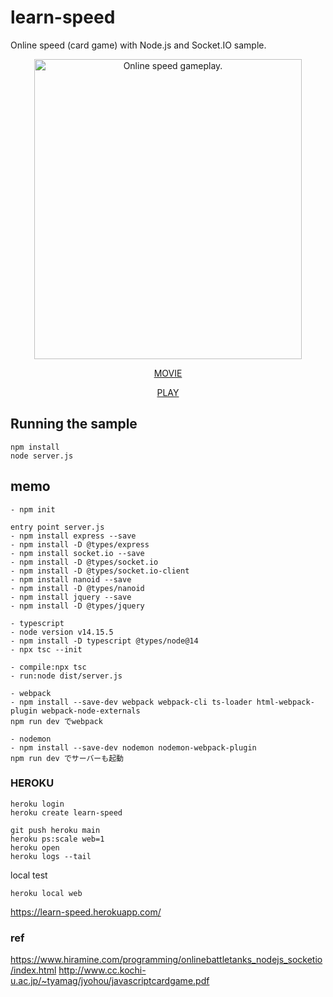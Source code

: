 # learn-speed
Online speed (card game) with Node.js and Socket.IO sample.

<p align="center">
<img src="./captures/OnlineSpeedPlay.gif" alt="Online speed gameplay." width="428" height="480"></img>
</p>
<p align="center"><a href="https://youtu.be/wpY6ECbxOO4" target="_blank">MOVIE</a></p>
<p align="center"><a href="https://learn-speed.herokuapp.com/" target="_blank">PLAY</a></p>

## Running the sample
```
npm install
node server.js
```

## memo
```
- npm init

entry point server.js
- npm install express --save
- npm install -D @types/express
- npm install socket.io --save
- npm install -D @types/socket.io
- npm install -D @types/socket.io-client
- npm install nanoid --save
- npm install -D @types/nanoid
- npm install jquery --save
- npm install -D @types/jquery

- typescript
- node version v14.15.5
- npm install -D typescript @types/node@14
- npx tsc --init

- compile:npx tsc
- run:node dist/server.js

- webpack
- npm install --save-dev webpack webpack-cli ts-loader html-webpack-plugin webpack-node-externals
npm run dev でwebpack

- nodemon
- npm install --save-dev nodemon nodemon-webpack-plugin
npm run dev でサーバーも起動
```

### HEROKU
```
heroku login
heroku create learn-speed

git push heroku main
heroku ps:scale web=1
heroku open
heroku logs --tail
```
local test
```
heroku local web
```
https://learn-speed.herokuapp.com/

### ref
https://www.hiramine.com/programming/onlinebattletanks_nodejs_socketio/index.html
http://www.cc.kochi-u.ac.jp/~tyamag/jyohou/javascriptcardgame.pdf
